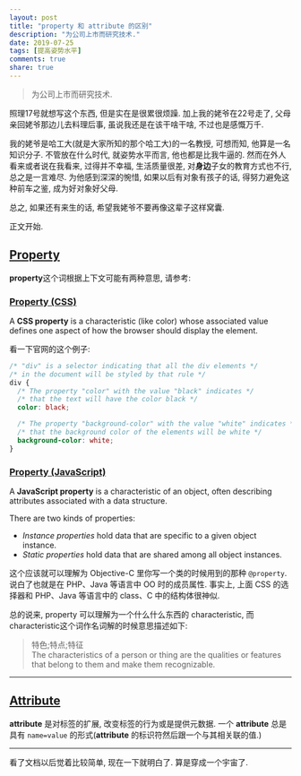 ```yaml
---
layout: post
title: "property 和 attribute 的区别"
description: "为公司上市而研究技术."
date: 2019-07-25
tags: [提高姿势水平]
comments: true
share: true
---
```


> 为公司上市而研究技术.

照理17号就想写这个东西, 但是实在是很累很烦躁. 加上我的姥爷在22号走了, 父母亲回姥爷那边儿去料理后事, 虽说我还是在该干啥干啥, 不过也是感慨万千.

我的姥爷是哈工大(就是大家所知的那个哈工大)的一名教授, 可想而知, 他算是一名知识分子. 不管放在什么时代, 就姿势水平而言, 他也都是比我牛逼的. 然而在外人看来或者说在我看来, 过得并不幸福, 生活质量很差, 对**身边**子女的教育方式也不行, 总之是一言难尽. 为他感到深深的惋惜, 如果以后有对象有孩子的话, 得努力避免这种前车之鉴, 成为好对象好父母.


总之, 如果还有来生的话, 希望我姥爷不要再像这辈子这样窝囊.

正文开始.


## [Property](https://developer.mozilla.org/en-US/docs/Glossary/Property)


**property**这个词根据上下文可能有两种意思, 请参考:

### [Property (CSS)](https://developer.mozilla.org/en-US/docs/Glossary/property/CSS)

A **CSS property** is a characteristic (like color) whose associated value defines one aspect of how the browser should display the element.


看一下官网的这个例子:

```css
/* "div" is a selector indicating that all the div elements */
/* in the document will be styled by that rule */
div {
  /* The property "color" with the value "black" indicates */
  /* that the text will have the color black */
  color: black;

  /* The property "background-color" with the value "white" indicates */
  /* that the background color of the elements will be white */ 
  background-color: white;
}
```

### [Property (JavaScript)](https://developer.mozilla.org/en-US/docs/Glossary/property/JavaScript)

A **JavaScript property** is a characteristic of an object, often describing attributes associated with a data structure.

There are two kinds of properties: 

* *Instance properties* hold data that are specific to a given object instance. 
* *Static properties* hold data that are shared among all object instances.

这个应该就可以理解为 Objective-C 里你写一个类的时候用到的那种 `@property`. 说白了也就是在 PHP、Java 等语言中 OO 时的成员属性. 事实上, 上面 CSS 的选择器和 PHP、Java 等语言中的 class、C 中的结构体很神似.


总的说来, property 可以理解为一个什么什么东西的 characteristic, 而characteristic这个词作名词解的时候意思描述如下:

> 特色;特点;特征<br/>
> The characteristics of a person or thing are the qualities or features that belong to them and make them recognizable.


---

## [Attribute](https://developer.mozilla.org/en-US/docs/Glossary/Attribute)


**attribute** 是对标签的扩展, 改变标签的行为或是提供元数据. 一个 **attribute** 总是具有 `name=value` 的形式(**attribute** 的标识符然后跟一个与其相关联的值.)


---

看了文档以后觉着比较简单, 现在一下就明白了. 算是穿成一个宇宙了.


